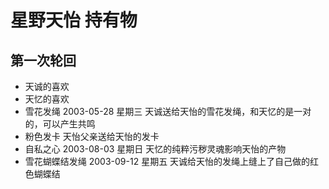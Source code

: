 # 星野天怡 持有物

## 第一次轮回

* 天诚的喜欢
* 天忆的喜欢
* 雪花发绳
  2003-05-28 星期三
  天诚送给天怡的雪花发绳，和天忆的是一对的，可以产生共鸣
* 粉色发卡
  天怡父亲送给天怡的发卡
* 自私之心
  2003-08-03 星期日
  天忆的纯粹污秽灵魂影响天怡的产物
* 雪花蝴蝶结发绳
  2003-09-12 星期五
  天诚给天怡的发绳上缝上了自己做的红色蝴蝶结